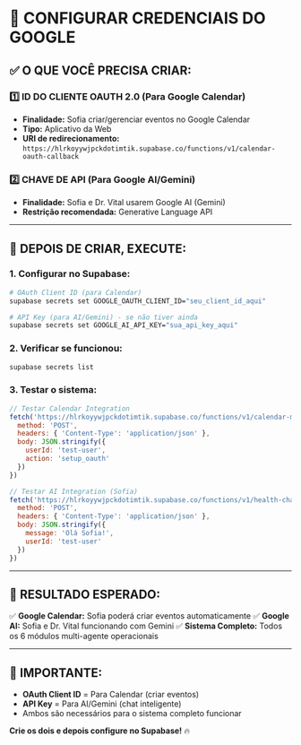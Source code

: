 # 🔑 CONFIGURAR CREDENCIAIS DO GOOGLE

## ✅ **O QUE VOCÊ PRECISA CRIAR:**

### 1️⃣ **ID DO CLIENTE OAUTH 2.0** (Para Google Calendar)
- **Finalidade:** Sofia criar/gerenciar eventos no Google Calendar
- **Tipo:** Aplicativo da Web
- **URI de redirecionamento:** `https://hlrkoyywjpckdotimtik.supabase.co/functions/v1/calendar-oauth-callback`

### 2️⃣ **CHAVE DE API** (Para Google AI/Gemini)  
- **Finalidade:** Sofia e Dr. Vital usarem Google AI (Gemini)
- **Restrição recomendada:** Generative Language API

---

## 🚀 **DEPOIS DE CRIAR, EXECUTE:**

### 1. **Configurar no Supabase:**
```bash
# OAuth Client ID (para Calendar)
supabase secrets set GOOGLE_OAUTH_CLIENT_ID="seu_client_id_aqui"

# API Key (para AI/Gemini) - se não tiver ainda
supabase secrets set GOOGLE_AI_API_KEY="sua_api_key_aqui"
```

### 2. **Verificar se funcionou:**
```bash
supabase secrets list
```

### 3. **Testar o sistema:**
```javascript
// Testar Calendar Integration
fetch('https://hlrkoyywjpckdotimtik.supabase.co/functions/v1/calendar-manager', {
  method: 'POST',
  headers: { 'Content-Type': 'application/json' },
  body: JSON.stringify({
    userId: 'test-user',
    action: 'setup_oauth'
  })
})

// Testar AI Integration (Sofia)
fetch('https://hlrkoyywjpckdotimtik.supabase.co/functions/v1/health-chat-bot', {
  method: 'POST',
  headers: { 'Content-Type': 'application/json' },
  body: JSON.stringify({
    message: 'Olá Sofia!',
    userId: 'test-user'
  })
})
```

---

## 🎯 **RESULTADO ESPERADO:**

✅ **Google Calendar:** Sofia poderá criar eventos automaticamente
✅ **Google AI:** Sofia e Dr. Vital funcionando com Gemini
✅ **Sistema Completo:** Todos os 6 módulos multi-agente operacionais

---

## 🚨 **IMPORTANTE:**

- **OAuth Client ID** = Para Calendar (criar eventos)
- **API Key** = Para AI/Gemini (chat inteligente)
- Ambos são necessários para o sistema completo funcionar

**Crie os dois e depois configure no Supabase!** 🔥